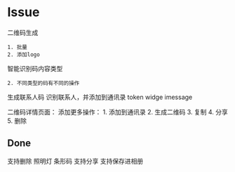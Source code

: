 #  Issue



二维码生成
    
    1. 批量
    2. 添加logo

智能识别码内容类型
    
    2. 不同类型的码有不同的操作
    
生成联系人码
识别联系人，并添加到通讯录
token widge
imessage

二维码详情页面：
    添加更多操作：
        1. 添加到通讯录
        2. 生成二维码
        3. 复制
        4. 分享
        5. 删除
        
                    



## Done

支持删除
照明灯
条形码
支持分享
支持保存进相册
